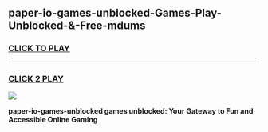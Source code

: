 
## paper-io-games-unblocked-Games-Play-Unblocked-&-Free-mdums
<h3>
<a href="https://premium76.site?title=paper-io-games-unblocked&ref=24A">CLICK TO PLAY</a></h3>
<hr>

<h3>
<a href="https://premium76.site?title=paper-io-games-unblocked&ref=24A">CLICK 2 PLAY</a>
  
</h3>

<a href="https://premium76.site?title=paper-io-games-unblocked&ref=24A"><img src="https://clearcache.store/games.png"></a>


**paper-io-games-unblocked games unblocked: Your Gateway to Fun and Accessible Online Gaming**
